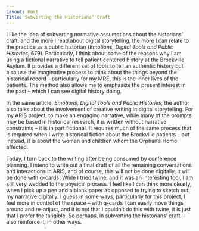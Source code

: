 ```yaml
---
Layout: Post
Title: Subverting the Historians’ Craft
---
```


I like the idea of subverting normative assumptions about the historians’ craft, and the more I read about digital storytelling, the more I can relate to the practice as a public historian (<i>Emotions, Digital Tools and Public Histories</i>, 679). Particularly, I think about some of the reasons why I am using a fictional narrative to tell patient centered history at the Brockville Asylum. It provides a different set of tools to tell an authentic history but also use the imaginative process to think about the things beyond the historical record – particularly for my MRE, this is the inner lives of the patients. The method also allows me to emphasize the present interest in the past – which I can see digital history doing.

In the same article, <i>Emotions, Digital Tools and Public Histories</i>, the author also talks about the involvement of creative writing in digital storytelling. For my ARIS project, to make an engaging narrative, while many of the prompts may be based in historical research, it is written without narrative constraints – it is in part fictional. It requires much of the same process that is required when I write historical fiction about the Brockville patients – but instead, it is about the women and children whom the Orphan’s Home affected.

Today, I turn back to the writing after being consumed by conference planning. I intend to write out a final draft of all the remaining conversations and interactions in ARIS, and of course, this will not be done digitally, it will be done with q-cards. While I tried twine, and it was an interesting tool, I am still very wedded to the physical process. I feel like I can think more clearly, when I pick up a pen and a blank paper as opposed to trying to sketch out my narrative digitally. I guess in some ways, particularly for this project, I feel more in control of the space – with q-cards I can easily move things around and re-adjust, and it is not that I couldn’t do this with twine, it is just that I prefer the tangible. So perhaps, in subverting the historians’ craft, I also reinforce it, in other ways. 
